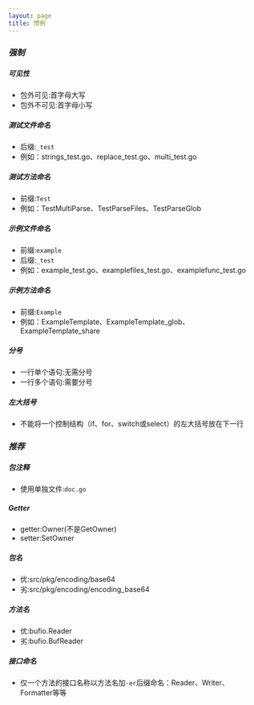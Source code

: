 ```yaml
---
layout: page
title: 惯例
---
```


### *强制*

##### 可见性
* 包外可见:首字母大写
* 包外不可见:首字母小写

##### 测试文件命名
* 后缀:`_test`
* 例如：strings_test.go、replace_test.go、multi_test.go

##### 测试方法命名
* 前缀:`Test`
* 例如：TestMultiParse、TestParseFiles、TestParseGlob

##### 示例文件命名
* 前缀:`example`
* 后缀:`_test`
* 例如：example_test.go、examplefiles_test.go、examplefunc_test.go

##### 示例方法命名
* 前缀:`Example`
* 例如：ExampleTemplate、ExampleTemplate_glob、ExampleTemplate_share

##### 分号
* 一行单个语句:无需分号
* 一行多个语句:需要分号

##### 左大括号
* 不能将一个控制结构（if、for、switch或select）的左大括号放在下一行

### *推荐*

##### 包注释
* 使用单独文件:`doc.go`

##### Getter
* getter:Owner(不是GetOwner)
* setter:SetOwner

##### 包名
* 优:src/pkg/encoding/base64
* 劣:src/pkg/encoding/encoding_base64

##### 方法名
* 优:bufio.Reader
* 劣:bufio.BufReader

##### 接口命名
* 仅一个方法的接口名称以方法名加`-er`后缀命名：Reader、Writer、Formatter等等

